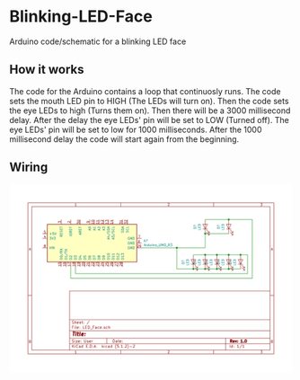 # Blinking-LED-Face
Arduino code/schematic for a blinking LED face

## How it works
The code for the Arduino contains a loop that continuosly runs. The code sets the mouth LED pin to HIGH (The LEDs will turn on). Then the code sets the eye LEDs to high (Turns them on). Then there will be a 3000 millisecond delay. After the delay the eye LEDs' pin will be set to LOW (Turned off). The eye LEDs' pin will be set to low for 1000 milliseconds. After the 1000 millisecond delay the code will start again from the beginning.

## Wiring
![alt text](https://github.com/Linja82/Blinking-LED-Face/blob/master/LED_Face%20Schematic.png)
